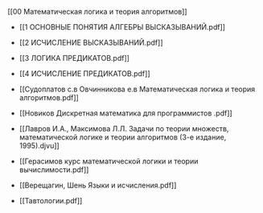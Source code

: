 [[00 Математическая логика и теория алгоритмов]]

- [[1 ОСНОВНЫЕ ПОНЯТИЯ АЛГЕБРЫ ВЫСКАЗЫВАНИЙ.pdf]]
- [[2 ИСЧИСЛЕНИЕ ВЫСКАЗЫВАНИЙ.pdf]]
- [[3 ЛОГИКА ПРЕДИКАТОВ.pdf]]
- [[4 ИСЧИСЛЕНИЕ ПРЕДИКАТОВ.pdf]]

- [[Судоплатов с.в Овчинникова е.в Математическая логика и теория алгоритмов.pdf]]
- [[Новиков Дискретная математика для программистов .pdf]]
- [[Лавров И.А., Максимова Л.Л. Задачи по теории множеств, математической логике и теории алгоритмов (3-е издание, 1995).djvu]]
- [[Герасимов курс математической логики и теории вычислимости.pdf]]
- [[Верещагин, Шень Языки и исчисления.pdf]]

- [[Тавтологии.pdf]]